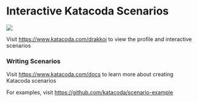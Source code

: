 # Interactive Katacoda Scenarios

[![](http://shields.katacoda.com/katacoda/drakkoi/count.svg)](https://www.katacoda.com/drakkoi "Get your profile on Katacoda.com")

Visit https://www.katacoda.com/drakkoi to view the profile and interactive scenarios

### Writing Scenarios
Visit https://www.katacoda.com/docs to learn more about creating Katacoda scenarios

For examples, visit https://github.com/katacoda/scenario-example
